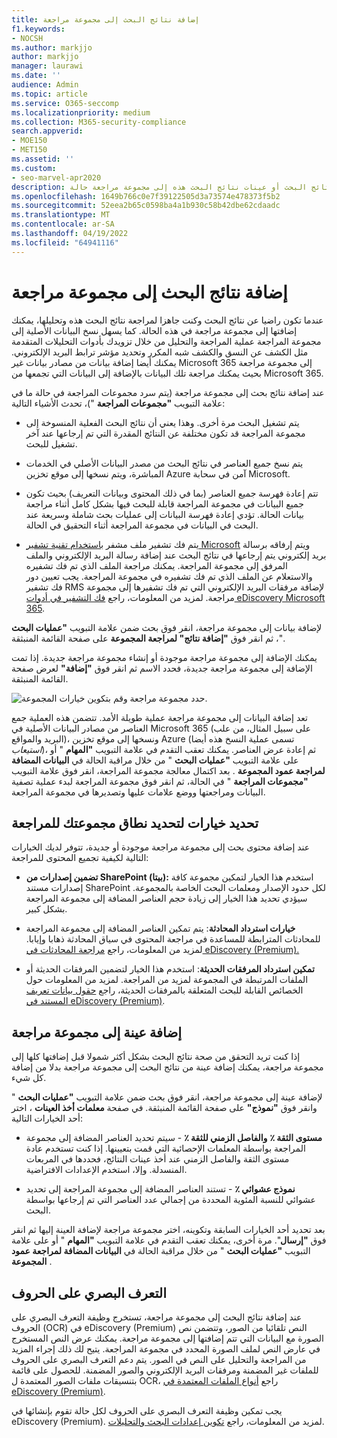 ```yaml
---
title: إضافة نتائج البحث إلى مجموعة مراجعة
f1.keywords:
- NOCSH
ms.author: markjjo
author: markjjo
manager: laurawi
ms.date: ''
audience: Admin
ms.topic: article
ms.service: O365-seccomp
ms.localizationpriority: medium
ms.collection: M365-security-compliance
search.appverid:
- MOE150
- MET150
ms.assetid: ''
ms.custom:
- seo-marvel-apr2020
description: تعرف على كيفية إضافة نتائج البحث أو عينات نتائج البحث هذه إلى مجموعة مراجعة حالة eDiscovery (Premium).
ms.openlocfilehash: 1649b766c0e7f39122505d3a73574e478373f5b2
ms.sourcegitcommit: 52eea2b65c0598ba4a1b930c58b42dbe62cdaadc
ms.translationtype: MT
ms.contentlocale: ar-SA
ms.lasthandoff: 04/19/2022
ms.locfileid: "64941116"
---
```

# <a name="add-search-results-to-a-review-set"></a>إضافة نتائج البحث إلى مجموعة مراجعة

عندما تكون راضيا عن نتائج البحث وكنت جاهزا لمراجعة نتائج البحث هذه وتحليلها، يمكنك إضافتها إلى مجموعة مراجعة في هذه الحالة. كما يسهل نسخ البيانات الأصلية إلى مجموعة المراجعة عملية المراجعة والتحليل من خلال تزويدك بأدوات التحليلات المتقدمة مثل الكشف عن النسق والكشف شبه المكرر وتحديد مؤشر ترابط البريد الإلكتروني. يمكنك أيضا إضافة بيانات من مصادر بيانات غير Microsoft 365 إلى مجموعة مراجعة بحيث يمكنك مراجعة تلك البيانات بالإضافة إلى البيانات التي تجمعها من Microsoft 365.

عند إضافة نتائج بحث إلى مجموعة مراجعة (يتم سرد مجموعات المراجعة في حالة ما في علامة التبويب **"مجموعات المراجعة** ")، تحدث الأشياء التالية:

- يتم تشغيل البحث مرة أخرى. وهذا يعني أن نتائج البحث الفعلية المنسوخة إلى مجموعة المراجعة قد تكون مختلفة عن النتائج المقدرة التي تم إرجاعها عند آخر تشغيل للبحث.

- يتم نسخ جميع العناصر في نتائج البحث من مصدر البيانات الأصلي في الخدمات المباشرة، ويتم نسخها إلى موقع تخزين Azure آمن في سحابة Microsoft.

- تتم إعادة فهرسة جميع العناصر (بما في ذلك المحتوى وبيانات التعريف) بحيث تكون جميع البيانات في مجموعة المراجعة قابلة للبحث فيها بشكل كامل أثناء مراجعة بيانات الحالة. تؤدي إعادة فهرسة البيانات إلى عمليات بحث شاملة وسريعة عند البحث في البيانات في مجموعة المراجعة أثناء التحقيق في الحالة.

- يتم فك تشفير ملف مشفر [باستخدام تقنية تشفير Microsoft](encryption.md) ويتم إرفاقه برسالة بريد إلكتروني يتم إرجاعها في نتائج البحث عند إضافة رسالة البريد الإلكتروني والملف المرفق إلى مجموعة المراجعة. يمكنك مراجعة الملف الذي تم فك تشفيره والاستعلام عن الملف الذي تم فك تشفيره في مجموعة المراجعة. يجب تعيين دور فك تشفير RMS لإضافة مرفقات البريد الإلكتروني التي تم فك تشفيرها إلى مجموعة مراجعة. لمزيد من المعلومات، راجع [فك التشفير في أدوات eDiscovery Microsoft 365](ediscovery-decryption.md).

لإضافة بيانات إلى مجموعة مراجعة، انقر فوق بحث ضمن علامة التبويب **"عمليات البحث** "، ثم انقر فوق **"إضافة نتائج" لمراجعة المجموعة** على صفحة القائمة المنبثقة.

يمكنك الإضافة إلى مجموعة مراجعة موجودة أو إنشاء مجموعة مراجعة جديدة.  إذا تمت الإضافة إلى مجموعة مراجعة جديدة، فحدد الاسم ثم انقر فوق **"إضافة"** لعرض صفحة القائمة المنبثقة.

![حدد مجموعة مراجعة وقم بتكوين خيارات المجموعة.](../media/AeD_AddToReviewSet.png)

تعد إضافة البيانات إلى مجموعة مراجعة عملية طويلة الأمد. تتضمن هذه العملية جمع العناصر من مصادر البيانات الأصلية في Microsoft 365 (على سبيل المثال، من علب البريد والمواقع)، ونسخها إلى موقع تخزين Azure (تسمى عملية النسخ هذه أيضا *استيعاب*)، ثم إعادة عرض العناصر. يمكنك تعقب التقدم في علامة التبويب **"المهام** " أو على علامة التبويب **"عمليات البحث** " من خلال مراقبة الحالة في **البيانات المضافة لمراجعة عمود المجموعة** . بعد اكتمال معالجة مجموعة المراجعة، انقر فوق علامة التبويب **"مجموعات المراجعة** " في الحالة، ثم انقر فوق مجموعة المراجعة لبدء عملية تصفية البيانات ومراجعتها ووضع علامات عليها وتصديرها في مجموعة المراجعة.

## <a name="define-options-to-scope-your-collection-for-review"></a>تحديد خيارات لتحديد نطاق مجموعتك للمراجعة

عند إضافة محتوى بحث إلى مجموعة مراجعة موجودة أو جديدة، تتوفر لديك الخيارات التالية لكيفية تجميع المحتوى للمراجعة:

- **تضمين إصدارات من SharePoint (بيتا):** استخدم هذا الخيار لتمكين مجموعة كافة إصدارات مستند SharePoint لكل حدود الإصدار ومعلمات البحث الخاصة بالمجموعة. سيؤدي تحديد هذا الخيار إلى زيادة حجم العناصر المضافة إلى مجموعة المراجعة بشكل كبير.

- **خيارات استرداد المحادثة**: يتم تمكين العناصر المضافة إلى مجموعة المراجعة للمحادثات المترابطة للمساعدة في مراجعة المحتوى في سياق المحادثة ذهابا وإيابا. لمزيد من المعلومات، راجع [مراجعة المحادثات في eDiscovery (Premium).](conversation-review-sets.md)

- **تمكين استرداد المرفقات الحديثة**: استخدم هذا الخيار لتضمين المرفقات الحديثة أو الملفات المرتبطة في المجموعة لمزيد من المراجعة. لمزيد من المعلومات حول الخصائص القابلة للبحث المتعلقة بالمرفقات الحديثة، راجع [حقول بيانات تعريف المستند في eDiscovery (Premium)](document-metadata-fields-in-Advanced-eDiscovery.md).

## <a name="add-a-sample-to-a-review-set"></a>إضافة عينة إلى مجموعة مراجعة

إذا كنت تريد التحقق من صحة نتائج البحث بشكل أكثر شمولا قبل إضافتها كلها إلى مجموعة مراجعة، يمكنك إضافة عينة من نتائج البحث إلى مجموعة مراجعة بدلا من إضافة كل شيء.

لإضافة عينة إلى مجموعة مراجعة، انقر فوق بحث ضمن علامة التبويب **"عمليات البحث** " وانقر فوق **"نموذج"** على صفحة القائمة المنبثقة. في صفحة **معلمات أخذ العينات** ، اختر أحد الخيارات التالية:

- **مستوى الثقة ٪** **والفاصل الزمني للثقة ٪** - سيتم تحديد العناصر المضافة إلى مجموعة المراجعة بواسطة المعلمات الإحصائية التي قمت بتعيينها. إذا كنت تستخدم عادة مستوى الثقة والفاصل الزمني عند أخذ عينات النتائج، فحددها في المربعات المنسدلة. وإلا، استخدم الإعدادات الافتراضية.

- **نموذج عشوائي ٪** - تستند العناصر المضافة إلى مجموعة المراجعة إلى تحديد عشوائي للنسبة المئوية المحددة من إجمالي عدد العناصر التي تم إرجاعها بواسطة البحث.

بعد تحديد أحد الخيارات السابقة وتكوينه، اختر مجموعة مراجعة لإضافة العينة إليها ثم انقر فوق **"إرسال**". مرة أخرى، يمكنك تعقب التقدم في علامة التبويب **"المهام** " أو على علامة التبويب **"عمليات البحث** " من خلال مراقبة الحالة في **البيانات المضافة لمراجعة عمود المجموعة** .

## <a name="optical-character-recognition"></a>التعرف البصري على الحروف

عند إضافة نتائج البحث إلى مجموعة مراجعة، تستخرج وظيفة التعرف البصري على الحروف (OCR) في eDiscovery (Premium) النص تلقائيا من الصور، وتتضمن نص الصورة مع البيانات التي تتم إضافتها إلى مجموعة مراجعة. يمكنك عرض النص المستخرج في عارض النص لملف الصورة المحدد في مجموعة المراجعة. يتيح لك ذلك إجراء المزيد من المراجعة والتحليل على النص في الصور. يتم دعم التعرف البصري على الحروف للملفات غير المضمنة ومرفقات البريد الإلكتروني والصور المضمنة. للحصول على قائمة بتنسيقات ملفات الصور المعتمدة ل OCR، راجع [أنواع الملفات المعتمدة في eDiscovery (Premium)](supported-filetypes-ediscovery20.md#image).

يجب تمكين وظيفة التعرف البصري على الحروف لكل حالة تقوم بإنشائها في eDiscovery (Premium). لمزيد من المعلومات، راجع [تكوين إعدادات البحث والتحليلات](configure-search-and-analytics-settings-in-advanced-ediscovery.md#optical-character-recognition-ocr).
